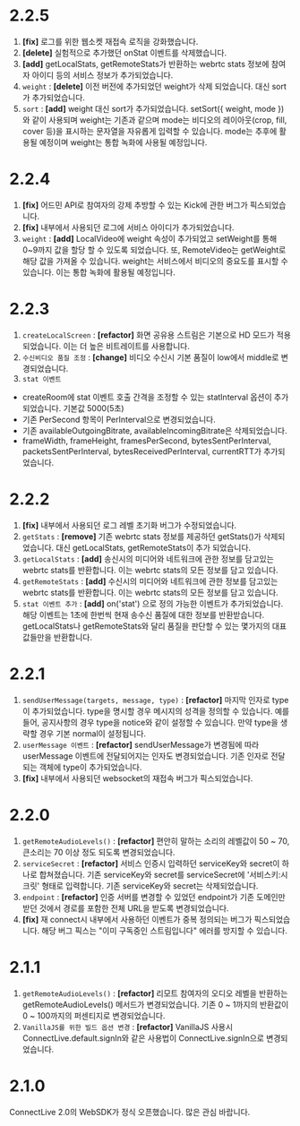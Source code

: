 # 2.2.5
1. **[fix]** 로그를 위한 웹소켓 재접속 로직을 강화했습니다.
2. **[delete]** 실험적으로 추가했던 onStat 이벤트를 삭제했습니다.
3. **[add]** getLocalStats, getRemoteStats가 반환하는 webrtc stats 정보에 참여자 아이디 등의 서비스 정보가 추가되었습니다.
4. `weight` : **[delete]** 이전 버전에 추가되었던 weight가 삭제 되었습니다. 대신 sort가 추가되었습니다.
5. `sort` : **[add]** weight 대신 sort가 추가되었습니다. setSort({ weight, mode }) 와 같이 사용되며 weight는 기존과 같으며 mode는 비디오의 레이아웃(crop, fill, cover 등)을 표시하는 문자열을 자유롭게 입력할 수 있습니다. mode는 추후에 활용될 예정이며 weight는 통합 녹화에 사용될 예정입니다.

# 2.2.4
1. **[fix]** 어드민 API로 참여자의 강제 추방할 수 있는 Kick에 관한 버그가 픽스되었습니다.
2. **[fix]** 내부에서 사용되던 로그에 서비스 아이디가 추가되었습니다.
3. `weight` : **[add]** LocalVideo에 weight 속성이 추가되었고 setWeight를 통해 0~9까지 값을 할당 할 수 있도록 되었습니다. 또, RemoteVideo는 getWeight로 해당 값을 가져올 수 있습니다. weight는 서비스에서 비디오의 중요도를 표시할 수 있습니다. 이는 통합 녹화에 활용될 예정입니다.

# 2.2.3
1. `createLocalScreen` : **[refactor]** 화면 공유용 스트림은 기본으로 HD 모드가 적용되었습니다. 이는 더 높은 비트레이트를 사용합니다.
2. `수신비디오 품질 조정` :  **[change]** 비디오 수신시 기본 품질이 low에서 middle로 변경되었습니다.
3. `stat 이벤트`
 - createRoom에 stat 이벤트 호출 간격을 조정할 수 있는 statInterval 옵션이 추가되었습니다. 기본값 5000(5초)
 - 기존 PerSecond 항목이 PerInterval으로 변경되었습니다.
 - 기존 availableOutgoingBitrate, availableIncomingBitrate은 삭제되었습니다.
 - frameWidth, frameHeight, framesPerSecond, bytesSentPerInterval, packetsSentPerInterval, bytesReceivedPerInterval, currentRTT가 추가되었습니다.

# 2.2.2
1. **[fix]** 내부에서 사용되던 로그 레벨 초기화 버그가 수정되었습니다.
2. `getStats` : **[remove]** 기존 webrtc stats 정보를 제공하던 getStats()가 삭제되었습니다. 대신 getLocalStats, getRemoteStats이 추가 되었습니다.
3. `getLocalStats` : **[add]** 송신시의 미디어와 네트워크에 관한 정보를 담고있는 webrtc stats를 반환합니다. 이는 webrtc stats의 모든 정보를 담고 있습니다.
4. `getRemoteStats` : **[add]** 수신시의 미디어와 네트워크에 관한 정보를 담고있는 webrtc stats를 반환합니다. 이는 webrtc stats의 모든 정보를 담고 있습니다.
5. `stat 이벤트 추가` : **[add]** on('stat') 으로 정의 가능한 이벤트가 추가되었습니다. 해당 이벤트는 1초에 한번씩 현재 송수신 품질에 대한 정보를 반환받습니다. getLocalStats나 getRemoteStats와 달리 품질을 판단할 수 있는 몇가지의 대표 값들만을 반환합니다.

# 2.2.1
1. `sendUserMessage(targets, message, type)` : **[refactor]** 마지막 인자로 type이 추가되었습니다. type을 명시할 경우 메시지의 성격을 정의할 수 있습니다. 예를 들어, 공지사항의 경우 type을 notice와 같이 설정할 수 있습니다. 만약 type을 생략할 경우 기본 normal이 설정됩니다. 
2. `userMessage 이벤트` : **[refactor]** sendUserMessage가 변경됨에 따라 userMessage 이벤트에 전달되어지는 인자도 변경되었습니다. 기존 인자로 전달되는 객체에 type이 추가되었습니다.
3. **[fix]** 내부에서 사용되던 websocket의 재접속 버그가 픽스되었습니다.

# 2.2.0
1. `getRemoteAudioLevels()` : **[refactor]** 편안히 말하는 소리의 레벨값이 50 ~ 70, 큰소리는 70 이상 정도 되도록 변경되었습니다.
2. `serviceSecret` : **[refactor]** 서비스 인증시 입력하던 serviceKey와 secret이 하나로 합쳐졌습니다. 기존 serviceKey와 secret를 serviceSecret에 '서비스키:시크릿' 형태로 입력합니다. 기존 serviceKey와 secret는 삭제되었습니다.
3. `endpoint` : **[refactor]** 인증 서버를 변경할 수 있었던 endpoint가 기존 도메인만 받던 것에서 경로를 포함한 전체 URL을 받도록 변경되었습니다.
4. **[fix]** 재 connect시 내부에서 사용하던 이벤트가 중복 정의되는 버그가 픽스되었습니다. 해당 버그 픽스는 "이미 구독중인 스트림입니다" 에러를 방지할 수 있습니다.

# 2.1.1
1. `getRemoteAudioLevels()` : **[refactor]** 리모트 참여자의 오디오 레벨을 반환하는 getRemoteAudioLevels() 메서드가 변경되었습니다. 기존 0 ~ 1까지의 반환값이 0 ~ 100까지의 퍼센티지로 변경되었습니다.
2. `VanillaJS를 위한 빌드 옵션 변경` : **[refactor]** VanillaJS 사용시 ConnectLive.default.signIn와 같은 사용법이 ConnectLive.signIn으로 변경되었습니다.

# 2.1.0
ConnectLive 2.0의 WebSDK가 정식 오픈했습니다. 많은 관심 바랍니다.
